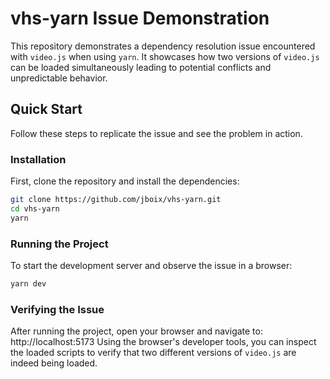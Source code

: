 # vhs-yarn Issue Demonstration

This repository demonstrates a dependency resolution issue encountered with `video.js` when using `yarn`. It showcases
how two versions of `video.js` can be loaded simultaneously leading to potential conflicts and unpredictable behavior.

## Quick Start

Follow these steps to replicate the issue and see the problem in action.

### Installation

First, clone the repository and install the dependencies:

```bash
git clone https://github.com/jboix/vhs-yarn.git
cd vhs-yarn
yarn
```

### Running the Project

To start the development server and observe the issue in a browser:

```bash
yarn dev
```

### Verifying the Issue

After running the project, open your browser and navigate to: http://localhost:5173
Using the browser's developer tools, you can inspect the loaded scripts to verify that two different versions
of `video.js` are indeed being loaded.
